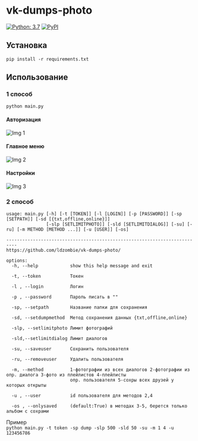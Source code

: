 # vk-dumps-photo

[![Python: 3.7](https://img.shields.io/badge/python-3.10.4-green "python 3.7")](https://www.python.org/)
[![PyPI](https://img.shields.io/pypi/v/vk_api.svg "Vk_api")]([https://www.python.org/](https://pypi.org/project/vk-api/))

## Установка

```pip install -r requirements.txt  ```

## Использование

### 1 способ

```python main.py```   

#### Авторизация
![Img 1](https://github.com/ldzombie/vk-dumps-photo/blob/main/img/img_1.jpg?raw=true)

#### Главное меню
![Img 2](https://github.com/ldzombie/vk-dumps-photo/blob/main/img/img_2.jpg?raw=true)

#### Настройки
![Img 3](https://github.com/ldzombie/vk-dumps-photo/blob/main/img/img_3.jpg?raw=true)

### 2 способ
```$ main.py -h
usage: main.py [-h] [-t [TOKEN]] [-l [LOGIN]] [-p [PASSWORD]] [-sp [SETPATH]] [-sd [{txt,offline,online}]]
               [-slp [SETLIMITPHOTO]] [-sld [SETLIMITDIALOG]] [-su] [-ru] [-m METHOD [METHOD ...]] [-u [USER]] [-os]

--------------------------------------------------------------------------
https://github.com/ldzombie/vk-dumps-photo/

options:
  -h, --help            show this help message and exit
  
  -t, --token           Токен
  
  -l , --login          Логин 
  
  -p , --password       Пароль писать в ""
  
  -sp, --setpath        Название папки для сохранения
  
  -sd, --setdumpmethod  Метод сохранения данных {txt,offline,online}
  
  -slp, --setlimitphoto Лимит фотографий
  
  -sld,--setlimitdialog Лимит диалогов
  
  -su, --saveuser       Сохранить пользователя  
  
  -ru, --removeuser     Удалить пользователя 
  
  -m, --method          1-фотографии из всех диалогов 2-фотографии из опр. диалога 3-фото из плейлистов 4-плейлисты
                        опр. пользователя 5-сохры всех друзей у которых открыты  
                        
  -u , --user           id пользователя для методов 2,4
  
  -os , --onlysaved     (default:True) в методах 3-5, берется только альбом с сохрами
  ```
Пример   
```python main.py -t token -sp dump -slp 500 -sld 50 -su -m 1 4 -u 123456786 ```
